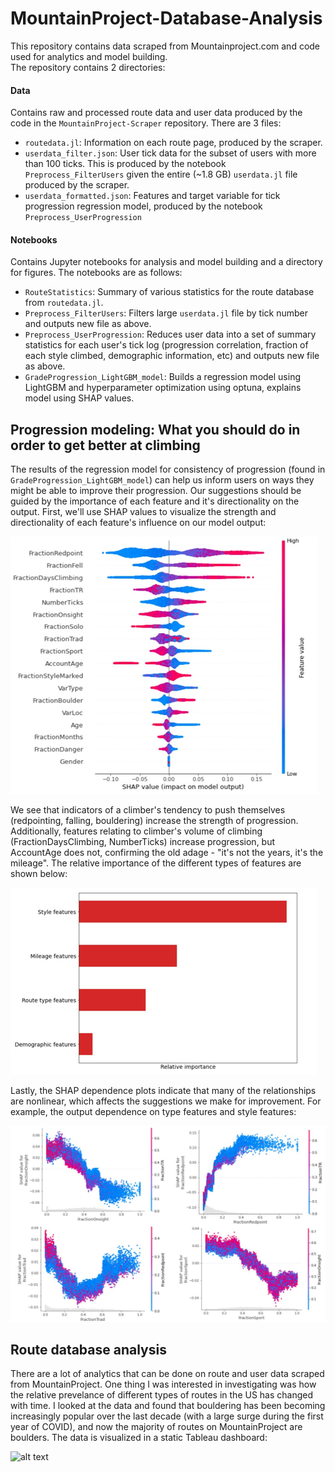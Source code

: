 # MountainProject-Database-Analysis

This repository contains data scraped from Mountainproject.com and code used for analytics and model building. <br/>
The repository contains 2 directories:<br/>

#### Data <br/>
Contains raw and processed route data and user data produced by the code in the `MountainProject-Scraper` repository. There are 3 files: <br/>
- `routedata.jl`: Information on each route page, produced by the scraper. <br/>
- `userdata_filter.json`: User tick data for the subset of users with more than 100 ticks. This is produced by the notebook `Preprocess_FilterUsers` given the 
entire (~1.8 GB) `userdata.jl` file produced by the scraper. <br/>
- `userdata_formatted.json`: Features and target variable for tick progression regression model, produced by the notebook `Preprocess_UserProgression` <br/>

#### Notebooks <br/>
Contains Jupyter notebooks for analysis and model building and a directory for figures. The notebooks are as follows: <br/>
- `RouteStatistics`: Summary of various statistics for the route database from `routedata.jl`. <br/>
- `Preprocess_FilterUsers`: Filters large `userdata.jl` file by tick number and outputs new file as above. <br/>
- `Preprocess_UserProgression`: Reduces user data into a set of summary statistics for each user's tick log (progression correlation, fraction of each style climbed, demographic information, etc) and outputs new file as above. <br/>
- `GradeProgression_LightGBM_model`: Builds a regression model using LightGBM and hyperparameter optimization using optuna, explains model using SHAP values. 


## Progression modeling: What you should do in order to get better at climbing
The results of the regression model for consistency of progression (found in `GradeProgression_LightGBM_model`) can help us inform users on ways they might be able to improve their progression. Our suggestions should be guided by the importance of each feature and it's directionality on the output. First, we'll use SHAP values to visualize the strength and directionality of each feature's influence on our model output:

![alt text](https://github.com/mfizari/MountainProject-Database_Analysis/blob/main/Notebooks/Figures/beeswarm.png)

We see that indicators of a climber's tendency to push themselves (redpointing, falling, bouldering) increase the strength of progression. Additionally, features relating to climber's volume of climbing (FractionDaysClimbing, NumberTicks) increase progression, but AccountAge does not, confirming the old adage - "it's not the years, it's the mileage". The relative importance of the different types of features are shown below:

![alt text](https://github.com/mfizari/MountainProject-Database_Analysis/blob/main/Notebooks/Figures/importance.png)

Lastly, the SHAP dependence plots indicate that many of the relationships are nonlinear, which affects the suggestions we make for improvement. For example, the output dependence on type features and style features:


![alt text](https://github.com/mfizari/MountainProject-Database_Analysis/blob/main/Notebooks/Figures/Style_SHAP.svg)


## Route database analysis
There are a lot of analytics that can be done on route and user data scraped from MountainProject. One thing I was interested in investigating was how the relative prevelance of different types of routes in the US has changed with time. I looked at the data and found that bouldering has been becoming increasingly popular over the last decade (with a large surge during the first year of COVID), and now the majority of routes on MountainProject are boulders. The data is visualized in a static Tableau dashboard: 

![alt text](https://github.com/mfizari/MountainProject-Database_Analysis/blob/main/Notebooks/Figures/.svg)


